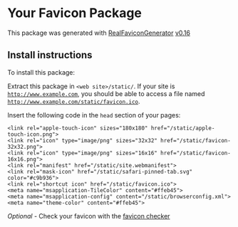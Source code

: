 # Your Favicon Package

This package was generated with [RealFaviconGenerator](https://realfavicongenerator.net/) [v0.16](https://realfavicongenerator.net/change_log#v0.16)

## Install instructions

To install this package:

Extract this package in <code>&lt;web site&gt;/static/</code>. If your site is <code>http://www.example.com</code>, you should be able to access a file named <code>http://www.example.com/static/favicon.ico</code>.

Insert the following code in the `head` section of your pages:

    <link rel="apple-touch-icon" sizes="180x180" href="/static/apple-touch-icon.png">
    <link rel="icon" type="image/png" sizes="32x32" href="/static/favicon-32x32.png">
    <link rel="icon" type="image/png" sizes="16x16" href="/static/favicon-16x16.png">
    <link rel="manifest" href="/static/site.webmanifest">
    <link rel="mask-icon" href="/static/safari-pinned-tab.svg" color="#c9b936">
    <link rel="shortcut icon" href="/static/favicon.ico">
    <meta name="msapplication-TileColor" content="#ffeb45">
    <meta name="msapplication-config" content="/static/browserconfig.xml">
    <meta name="theme-color" content="#ffeb45">

*Optional* - Check your favicon with the [favicon checker](https://realfavicongenerator.net/favicon_checker)